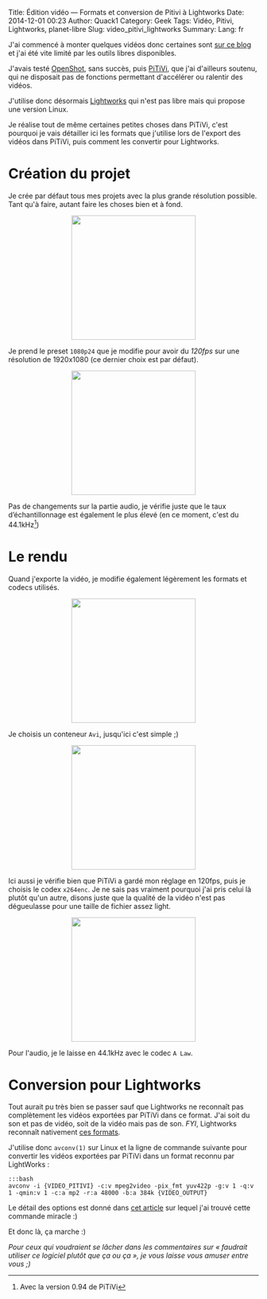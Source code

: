 Title: Édition vidéo — Formats et conversion de Pitivi à Lightworks
Date: 2014-12-01 00:23
Author: Quack1
Category: Geek
Tags: Vidéo, Pitivi, Lightworks, planet-libre
Slug: video_pitivi_lightworks
Summary: 
Lang: fr

J'ai commencé à monter quelques vidéos donc certaines sont [sur ce blog](/tag/my-videos.html) et j'ai été vite limité par les outils libres disponibles.

J'avais testé [OpenShot](http://www.openshot.org/), sans succès, puis [PiTiVi]({filename}/pitivi_crowfunding.md), que j'ai d'ailleurs soutenu, qui ne disposait pas de fonctions permettant d'accélérer ou ralentir des vidéos.

J'utilise donc désormais [Lightworks](http://www.lwks.com/) qui n'est pas libre mais qui propose une version Linux.

Je réalise tout de même certaines petites choses dans PiTiVi, c'est pourquoi je vais détailler ici les formats que j'utilise lors de l'export des vidéos dans PiTiVi, puis comment les convertir pour Lightworks.

# Création du projet

Je crée par défaut tous mes projets avec la plus grande résolution possible. Tant qu'à faire, autant faire les choses bien et à fond.

<div align=center><a href="/upload/pitivi_projet_video.png"><img src="/upload/pitivi_projet_video.png" align="center" height="250" /></a></div>

Je prend le preset `1080p24` que je modifie pour avoir du _120fps_ sur une résolution de 1920x1080 (ce dernier choix est par défaut).

<div align=center><a href="/upload/pitivi_projet_audio.png"><img src="/upload/pitivi_projet_audio.png" align="center" height="250" /></a></div>

Pas de changements sur la partie audio, je vérifie juste que le taux d’échantillonnage est également le plus élevé (en ce moment, c'est du 44.1kHz[^1])

# Le rendu

Quand j'exporte la vidéo, je modifie également légèrement les formats et codecs utilisés.

<div align=center><a href="/upload/pitivi_export_general.png"><img src="/upload/pitivi_export_general.png" align="center" height="250" /></a></div>

Je choisis un conteneur `Avi`, jusqu'ici c'est simple ;)

<div align=center><a href="/upload/pitivi_export_video.png"><img src="/upload/pitivi_export_video.png" align="center" height="250" /></a></div>

Ici aussi je vérifie bien que PiTiVi a gardé mon réglage en 120fps, puis je choisis le codex `x264enc`. Je ne sais pas vraiment pourquoi j'ai pris celui là plutôt qu'un autre, disons juste que la qualité de la vidéo n'est pas dégueulasse pour une taille de fichier assez light.

<div align=center><a href="/upload/pitivi_export_audio.png"><img src="/upload/pitivi_export_audio.png" align="center" height="250" /></a></div>

Pour l'audio, je le laisse en 44.1kHz avec le codec `A Law`.

# Conversion pour Lightworks

Tout aurait pu très bien se passer sauf que Lightworks ne reconnaît pas complètement les vidéos exportées par PiTiVi dans ce format. J'ai soit du son et pas de vidéo, soit de la vidéo mais pas de son. _FYI_, Lightworks reconnaît nativement [ces formats](http://lightworks.wikidot.com/formats).

J'utilise donc `avconv(1)` sur Linux et la ligne de commande suivante pour convertir les vidéos exportées par PiTiVi dans un format reconnu par LightWorks : 

	:::bash
	avconv -i {VIDEO_PITIVI} -c:v mpeg2video -pix_fmt yuv422p -g:v 1 -q:v 1 -qmin:v 1 -c:a mp2 -r:a 48000 -b:a 384k {VIDEO_OUTPUT}

Le détail des options est donné dans [cet article](http://www.dototot.com/convert-videos-for-import-into-lightworks-with-avconv/) sur lequel j'ai trouvé cette commande miracle :)

Et donc là, ça marche :)

_Pour ceux qui voudraient se lâcher dans les commentaires sur « faudrait utiliser ce logiciel plutôt que ça ou ça », je vous laisse vous amuser entre vous ;)_

[^1]: Avec la version 0.94 de PiTiVi